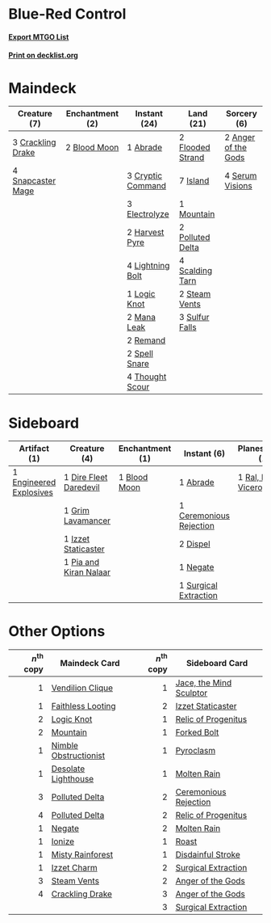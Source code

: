 # Blue-Red Control

#### [Export MTGO List](../collection/Blue-Red%20Control/Blue-Red%20Control.txt)
#### [Print on decklist.org](http://decklist.org/?deckmain=1%09Abrade%0A2%09Anger%20of%20the%20Gods%0A2%09Blood%20Moon%0A3%09Crackling%20Drake%0A3%09Cryptic%20Command%0A3%09Electrolyze%0A2%09Flooded%20Strand%0A2%09Harvest%20Pyre%0A7%09Island%0A4%09Lightning%20Bolt%0A1%09Logic%20Knot%0A2%09Mana%20Leak%0A1%09Mountain%0A2%09Polluted%20Delta%0A2%09Remand%0A4%09Scalding%20Tarn%0A4%09Serum%20Visions%0A4%09Snapcaster%20Mage%0A2%09Spell%20Snare%0A2%09Steam%20Vents%0A3%09Sulfur%20Falls%0A4%09Thought%20Scour&deckside=1%09Abrade%0A1%09Anger%20of%20the%20Gods%0A1%09Blood%20Moon%0A1%09Ceremonious%20Rejection%0A1%09Dire%20Fleet%20Daredevil%0A2%09Dispel%0A1%09Engineered%20Explosives%0A1%09Grim%20Lavamancer%0A1%09Izzet%20Staticaster%0A1%09Negate%0A1%09Pia%20and%20Kiran%20Nalaar%0A1%09Ral,%20Izzet%20Viceroy%0A1%09Surgical%20Extraction%0A1%09Vandalblast)
# Maindeck

|                                        Creature (7)                                        |                                    Enchantment (2)                                    |                                        Instant (24)                                        |                                         Land (21)                                         |                                         Sorcery (6)                                          |
|--------------------------------------------------------------------------------------------|---------------------------------------------------------------------------------------|--------------------------------------------------------------------------------------------|-------------------------------------------------------------------------------------------|----------------------------------------------------------------------------------------------|
|3 [Crackling Drake](http://gatherer.wizards.com/Pages/Card/Details.aspx?multiverseid=452913)|2 [Blood Moon](http://gatherer.wizards.com/Pages/Card/Details.aspx?multiverseid=370419)|1 [Abrade](http://gatherer.wizards.com/Pages/Card/Details.aspx?multiverseid=430772)         |2 [Flooded Strand](http://gatherer.wizards.com/Pages/Card/Details.aspx?multiverseid=405098)|2 [Anger of the Gods](http://gatherer.wizards.com/Pages/Card/Details.aspx?multiverseid=438682)|
|4 [Snapcaster Mage](http://gatherer.wizards.com/Pages/Card/Details.aspx?multiverseid=425875)|                                                                                       |3 [Cryptic Command](http://gatherer.wizards.com/Pages/Card/Details.aspx?multiverseid=370439)|7 [Island](http://gatherer.wizards.com/Pages/Card/Details.aspx?multiverseid=439602)        |4 [Serum Visions](http://gatherer.wizards.com/Pages/Card/Details.aspx?multiverseid=425874)    |
|                                                                                            |                                                                                       |3 [Electrolyze](http://gatherer.wizards.com/Pages/Card/Details.aspx?multiverseid=370376)    |1 [Mountain](http://gatherer.wizards.com/Pages/Card/Details.aspx?multiverseid=439604)      |                                                                                              |
|                                                                                            |                                                                                       |2 [Harvest Pyre](http://gatherer.wizards.com/Pages/Card/Details.aspx?multiverseid=220010)   |2 [Polluted Delta](http://gatherer.wizards.com/Pages/Card/Details.aspx?multiverseid=405104)|                                                                                              |
|                                                                                            |                                                                                       |4 [Lightning Bolt](http://gatherer.wizards.com/Pages/Card/Details.aspx?multiverseid=234704) |4 [Scalding Tarn](http://gatherer.wizards.com/Pages/Card/Details.aspx?multiverseid=426069) |                                                                                              |
|                                                                                            |                                                                                       |1 [Logic Knot](http://gatherer.wizards.com/Pages/Card/Details.aspx?multiverseid=370529)     |2 [Steam Vents](http://gatherer.wizards.com/Pages/Card/Details.aspx?multiverseid=405109)   |                                                                                              |
|                                                                                            |                                                                                       |2 [Mana Leak](http://gatherer.wizards.com/Pages/Card/Details.aspx?multiverseid=397773)      |3 [Sulfur Falls](http://gatherer.wizards.com/Pages/Card/Details.aspx?multiverseid=241987)  |                                                                                              |
|                                                                                            |                                                                                       |2 [Remand](http://gatherer.wizards.com/Pages/Card/Details.aspx?multiverseid=397881)         |                                                                                           |                                                                                              |
|                                                                                            |                                                                                       |2 [Spell Snare](http://gatherer.wizards.com/Pages/Card/Details.aspx?multiverseid=370447)    |                                                                                           |                                                                                              |
|                                                                                            |                                                                                       |4 [Thought Scour](http://gatherer.wizards.com/Pages/Card/Details.aspx?multiverseid=438642)  |                                                                                           |                                                                                              |


# Sideboard

|                                           Artifact (1)                                           |                                          Creature (4)                                           |                                    Enchantment (1)                                    |                                           Instant (6)                                            |                                       Planeswalker (1)                                        |                                         Sorcery (2)                                          |
|--------------------------------------------------------------------------------------------------|-------------------------------------------------------------------------------------------------|---------------------------------------------------------------------------------------|--------------------------------------------------------------------------------------------------|-----------------------------------------------------------------------------------------------|----------------------------------------------------------------------------------------------|
|1 [Engineered Explosives](http://gatherer.wizards.com/Pages/Card/Details.aspx?multiverseid=370549)|1 [Dire Fleet Daredevil](http://gatherer.wizards.com/Pages/Card/Details.aspx?multiverseid=439756)|1 [Blood Moon](http://gatherer.wizards.com/Pages/Card/Details.aspx?multiverseid=370419)|1 [Abrade](http://gatherer.wizards.com/Pages/Card/Details.aspx?multiverseid=430772)               |1 [Ral, Izzet Viceroy](http://gatherer.wizards.com/Pages/Card/Details.aspx?multiverseid=452945)|1 [Anger of the Gods](http://gatherer.wizards.com/Pages/Card/Details.aspx?multiverseid=438682)|
|                                                                                                  |1 [Grim Lavamancer](http://gatherer.wizards.com/Pages/Card/Details.aspx?multiverseid=234706)     |                                                                                       |1 [Ceremonious Rejection](http://gatherer.wizards.com/Pages/Card/Details.aspx?multiverseid=417613)|                                                                                               |1 [Vandalblast](http://gatherer.wizards.com/Pages/Card/Details.aspx?multiverseid=405431)      |
|                                                                                                  |1 [Izzet Staticaster](http://gatherer.wizards.com/Pages/Card/Details.aspx?multiverseid=253638)   |                                                                                       |2 [Dispel](http://gatherer.wizards.com/Pages/Card/Details.aspx?multiverseid=201562)               |                                                                                               |                                                                                              |
|                                                                                                  |1 [Pia and Kiran Nalaar](http://gatherer.wizards.com/Pages/Card/Details.aspx?multiverseid=442783)|                                                                                       |1 [Negate](http://gatherer.wizards.com/Pages/Card/Details.aspx?multiverseid=447135)               |                                                                                               |                                                                                              |
|                                                                                                  |                                                                                                 |                                                                                       |1 [Surgical Extraction](http://gatherer.wizards.com/Pages/Card/Details.aspx?multiverseid=397706)  |                                                                                               |                                                                                              |


# Other Options

|*n*<sup>th</sup> copy|                                         Maindeck Card                                          |*n*<sup>th</sup> copy|                                          Sideboard Card                                          |
|--------------------:|------------------------------------------------------------------------------------------------|--------------------:|--------------------------------------------------------------------------------------------------|
|                    1|[Vendilion Clique](http://gatherer.wizards.com/Pages/Card/Details.aspx?multiverseid=370390)     |                    1|[Jace, the Mind Sculptor](http://gatherer.wizards.com/Pages/Card/Details.aspx?multiverseid=382979)|
|                    1|[Faithless Looting](http://gatherer.wizards.com/Pages/Card/Details.aspx?multiverseid=413670)    |                    2|[Izzet Staticaster](http://gatherer.wizards.com/Pages/Card/Details.aspx?multiverseid=253638)      |
|                    2|[Logic Knot](http://gatherer.wizards.com/Pages/Card/Details.aspx?multiverseid=370529)           |                    1|[Relic of Progenitus](http://gatherer.wizards.com/Pages/Card/Details.aspx?multiverseid=205326)    |
|                    2|[Mountain](http://gatherer.wizards.com/Pages/Card/Details.aspx?multiverseid=439604)             |                    1|[Forked Bolt](http://gatherer.wizards.com/Pages/Card/Details.aspx?multiverseid=401702)            |
|                    1|[Nimble Obstructionist](http://gatherer.wizards.com/Pages/Card/Details.aspx?multiverseid=430729)|                    1|[Pyroclasm](http://gatherer.wizards.com/Pages/Card/Details.aspx?multiverseid=4354)                |
|                    1|[Desolate Lighthouse](http://gatherer.wizards.com/Pages/Card/Details.aspx?multiverseid=240147)  |                    1|[Molten Rain](http://gatherer.wizards.com/Pages/Card/Details.aspx?multiverseid=425928)            |
|                    3|[Polluted Delta](http://gatherer.wizards.com/Pages/Card/Details.aspx?multiverseid=405104)       |                    2|[Ceremonious Rejection](http://gatherer.wizards.com/Pages/Card/Details.aspx?multiverseid=417613)  |
|                    4|[Polluted Delta](http://gatherer.wizards.com/Pages/Card/Details.aspx?multiverseid=405104)       |                    2|[Relic of Progenitus](http://gatherer.wizards.com/Pages/Card/Details.aspx?multiverseid=205326)    |
|                    1|[Negate](http://gatherer.wizards.com/Pages/Card/Details.aspx?multiverseid=447135)               |                    2|[Molten Rain](http://gatherer.wizards.com/Pages/Card/Details.aspx?multiverseid=425928)            |
|                    1|[Ionize](http://gatherer.wizards.com/Pages/Card/Details.aspx?multiverseid=452929)               |                    1|[Roast](http://gatherer.wizards.com/Pages/Card/Details.aspx?multiverseid=394667)                  |
|                    1|[Misty Rainforest](http://gatherer.wizards.com/Pages/Card/Details.aspx?multiverseid=426065)     |                    1|[Disdainful Stroke](http://gatherer.wizards.com/Pages/Card/Details.aspx?multiverseid=446776)      |
|                    1|[Izzet Charm](http://gatherer.wizards.com/Pages/Card/Details.aspx?multiverseid=425996)          |                    2|[Surgical Extraction](http://gatherer.wizards.com/Pages/Card/Details.aspx?multiverseid=397706)    |
|                    3|[Steam Vents](http://gatherer.wizards.com/Pages/Card/Details.aspx?multiverseid=405109)          |                    2|[Anger of the Gods](http://gatherer.wizards.com/Pages/Card/Details.aspx?multiverseid=438682)      |
|                    4|[Crackling Drake](http://gatherer.wizards.com/Pages/Card/Details.aspx?multiverseid=452913)      |                    3|[Anger of the Gods](http://gatherer.wizards.com/Pages/Card/Details.aspx?multiverseid=438682)      |
|                     |                                                                                                |                    3|[Surgical Extraction](http://gatherer.wizards.com/Pages/Card/Details.aspx?multiverseid=397706)    |

